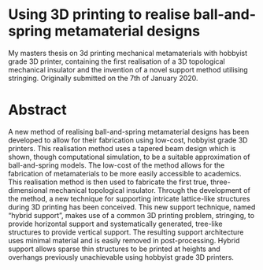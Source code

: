 # Using 3D printing to realise ball-and-spring metamaterial designs
My masters thesis on 3d printing mechanical metamaterials with hobbyist grade 3D printer, containing the first realisation of a 3D topological mechanical insulator and the invention of a novel support method utilising stringing. Originally submitted on the 7th of January 2020.

# Abstract
A new method of realising ball-and-spring metamaterial designs has been developed to allow for their fabrication using low-cost, hobbyist grade 3D printers. This realisation method uses a tapered beam design which is shown, though computational simulation, to be a suitable approximation of ball-and-spring models. The low-cost of the method allows for the fabrication of metamaterials to be more easily accessible to academics. This realisation method is then used to fabricate the first true, three-dimensional mechanical topological insulator. Through the development of the method, a new technique for supporting intricate lattice-like structures during 3D printing has been conceived. This new support technique, named “hybrid support”, makes use of a common 3D printing problem, stringing, to provide horizontal support and systematically generated, tree-like structures to provide vertical support. The resulting support architecture uses minimal material and is easily removed in post-processing. Hybrid support allows sparse thin structures to be printed at heights and overhangs previously unachievable using hobbyist grade 3D printers.

